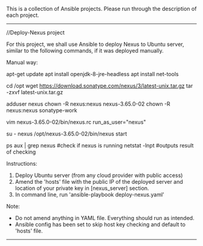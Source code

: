 This is a collection of Ansible projects. Please run through the description of each project.

---

//Deploy-Nexus project

For this project, we shall use Ansible to deploy Nexus to Ubuntu server, similar to the following commands, if it was deployed manually.

Manual way:

apt-get update
apt install openjdk-8-jre-headless
apt install net-tools

cd /opt
wget https://download.sonatype.com/nexus/3/latest-unix.tar.gz
tar -zxvf latest-unix.tar.gz

adduser nexus
chown -R nexus:nexus nexus-3.65.0-02
chown -R nexus:nexus sonatype-work

vim nexus-3.65.0-02/bin/nexus.rc
run_as_user="nexus"

su - nexus
/opt/nexus-3.65.0-02/bin/nexus start

ps aux | grep nexus #check if nexus is running
netstat -lnpt #outputs result of checking

Instructions:

1. Deploy Ubuntu server (from any cloud provider with public access)
2. Amend the 'hosts' file with the public IP of the deployed server and location of your private key in [nexus_server] section.
3. In command line, run 'ansible-playbook deploy-nexus.yaml'

Note:

- Do not amend anything in YAML file. Everything should run as intended.
- Ansible config has been set to skip host key checking and default to 'hosts' file.

---
